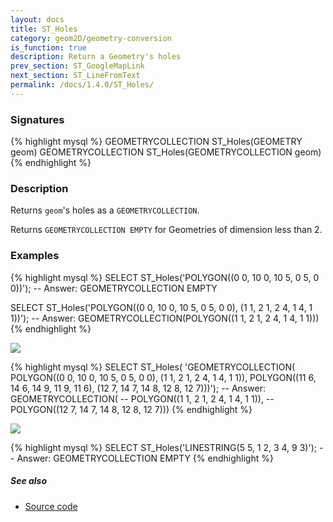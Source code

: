 ```yaml
---
layout: docs
title: ST_Holes
category: geom2D/geometry-conversion
is_function: true
description: Return a Geometry's holes
prev_section: ST_GoogleMapLink
next_section: ST_LineFromText
permalink: /docs/1.4.0/ST_Holes/
---
```


### Signatures

{% highlight mysql %}
GEOMETRYCOLLECTION ST_Holes(GEOMETRY geom)
GEOMETRYCOLLECTION ST_Holes(GEOMETRYCOLLECTION geom)
{% endhighlight %}

### Description

Returns `geom`'s holes as a `GEOMETRYCOLLECTION`.

Returns `GEOMETRYCOLLECTION EMPTY` for Geometries of dimension less than 2.

### Examples

{% highlight mysql %}
SELECT ST_Holes('POLYGON((0 0, 10 0, 10 5, 0 5, 0 0))');
-- Answer: GEOMETRYCOLLECTION EMPTY

SELECT ST_Holes('POLYGON((0 0, 10 0, 10 5, 0 5, 0 0),
                          (1 1, 2 1, 2 4, 1 4, 1 1))');
-- Answer: GEOMETRYCOLLECTION(POLYGON((1 1, 2 1, 2 4, 1 4, 1 1)))
{% endhighlight %}

<img class="displayed" src="../ST_Holes_1.png"/>

{% highlight mysql %}
SELECT ST_Holes(
    'GEOMETRYCOLLECTION(
       POLYGON((0 0, 10 0, 10 5, 0 5, 0 0),
                (1 1, 2 1, 2 4, 1 4, 1 1)),
       POLYGON((11 6, 14 6, 14 9, 11 9, 11 6),
                (12 7, 14 7, 14 8, 12 8, 12 7)))');
-- Answer: GEOMETRYCOLLECTION(
--           POLYGON((1 1, 2 1, 2 4, 1 4, 1 1)),
--           POLYGON((12 7, 14 7, 14 8, 12 8, 12 7)))
{% endhighlight %}

<img class="displayed" src="../ST_Holes_2.png"/>

{% highlight mysql %}
SELECT ST_Holes('LINESTRING(5 5, 1 2, 3 4, 9 3)');
-- Answer: GEOMETRYCOLLECTION EMPTY
{% endhighlight %}

##### See also

* <a href="https://github.com/orbisgis/h2gis/blob/master/h2gis-functions/src/main/java/org/h2gis/functions/spatial/convert/ST_Holes.java" target="_blank">Source code</a>
